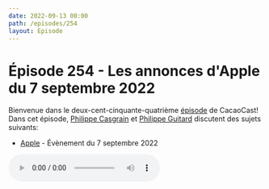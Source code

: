 ```yaml
---
date: 2022-09-13 00:00
path: /episodes/254
layout: Episode
---
```

# Épisode 254 - Les annonces d'Apple du 7 septembre 2022
<p>Bienvenue dans le deux-cent-cinquante-quatri&egrave;me&nbsp;<a href="https://cacaocast.com/media/cacaocast_254.mp3" title="CacaoCast Episode 254">épisode</a> de CacaoCast! Dans cet épisode, <a href="http://www.twitter.com/philippec" title="Philippe Casgrain sur Twitter">Philippe Casgrain</a> et <a href="http://www.twitter.com/cacaocast" title="Philippe Guitard sur Twitter">Philippe Guitard</a> discutent des sujets suivants:</p>
<ul>
<li><a href="https://podcasts.apple.com/ca/podcast/apple-event-september-2022/id275834665?i=1000578734565" title="Apple">Apple</a> - Évènement du 7 septembre 2022</li>
</ul>
<p><audio controls><source src="https://cacaocast.com/media/cacaocast_254.mp3" type="audio/mpeg"><source src="https://cacaocast.com/media/cacaocast_254.mp3" type="audio/mp4">Votre navigateur ne supporte pas l'élément audio / Your browser does not support the audio element.</audio></p>
